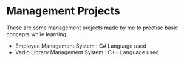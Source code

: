 # Management Projects

These are some management projects made by me to prectise basic concepts while learning.
 - Employee Management System : C# Language used
 - Vedio Library Management System : C++ Language used
